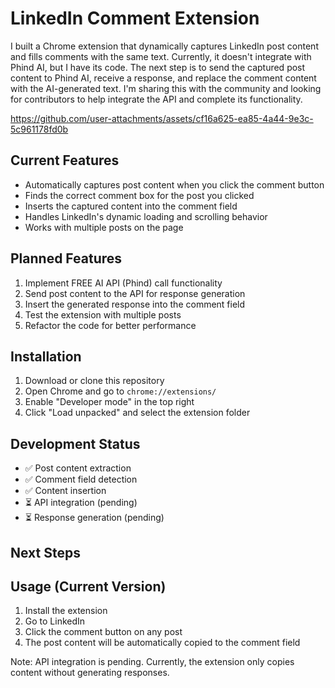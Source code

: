 # LinkedIn Comment Extension

I built a Chrome extension that dynamically captures LinkedIn post content and fills comments with the same text. Currently, it doesn't integrate with Phind AI, but I have its code. The next step is to send the captured post content to Phind AI, receive a response, and replace the comment content with the AI-generated text. I'm sharing this with the community and looking for contributors to help integrate the API and complete its functionality.

https://github.com/user-attachments/assets/cf16a625-ea85-4a44-9e3c-5c961178fd0b


## Current Features

- Automatically captures post content when you click the comment button
- Finds the correct comment box for the post you clicked
- Inserts the captured content into the comment field
- Handles LinkedIn's dynamic loading and scrolling behavior
- Works with multiple posts on the page




## Planned Features

1. Implement FREE AI API (Phind) call functionality
2. Send post content to the API for response generation
3. Insert the generated response into the comment field
4. Test the extension with multiple posts
5. Refactor the code for better performance

## Installation

1. Download or clone this repository
2. Open Chrome and go to `chrome://extensions/`
3. Enable "Developer mode" in the top right
4. Click "Load unpacked" and select the extension folder


## Development Status

- ✅ Post content extraction
- ✅ Comment field detection
- ✅ Content insertion
- ⏳ API integration (pending)
- ⏳ Response generation (pending)

## Next Steps



## Usage (Current Version)

1. Install the extension
2. Go to LinkedIn
3. Click the comment button on any post
4. The post content will be automatically copied to the comment field

Note: API integration is pending. Currently, the extension only copies content without generating responses.
